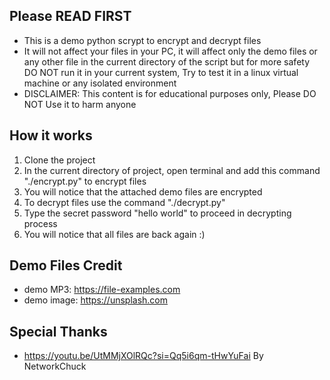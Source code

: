 
## Please READ FIRST
- This is a demo python scrypt to encrypt and decrypt files 
- It will not affect your files in your PC, it will affect only the demo files or any other file in the current directory of the script but for more safety DO NOT run it in your current system, Try to test it in a linux virtual machine or any isolated environment
- DISCLAIMER: This content is for educational purposes only,  Please DO NOT Use it to harm anyone

## How it works
1. Clone the project
2. In the current directory of project, open terminal and add this command "./encrypt.py" to encrypt files 
3. You will notice that the attached demo files are encrypted
4. To decrypt files use the command "./decrypt.py"
5. Type the secret password "hello world" to proceed in decrypting process
6. You will notice that all files are back again :) 

## Demo Files Credit
- demo MP3: https://file-examples.com
- demo image: https://unsplash.com 

## Special Thanks
- https://youtu.be/UtMMjXOlRQc?si=Qq5i6qm-tHwYuFai By NetworkChuck 


